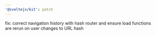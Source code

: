 ```yaml
---
'@sveltejs/kit': patch
---
```


fix: correct navigation history with hash router and ensure load functions are rerun on user changes to URL hash
